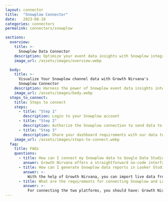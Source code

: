 ```yaml
---
layout: connector
title:  "Snowplow Connector"
date:   2023-08-10
categories: connectors
permalink: connectors/snowplow

sections:
  overview:
    title: >-
      Snowplow Data Connector
    description: Optimize your event data insights with Snowplow integration. Seamlessly merge event data from Snowplow with Looker Studio's analytical capabilities, unlocking insights that drive event tracking strategies, user behavior analysis, and operational excellence.
    image_url: /assets/images/overview.webp

  body:
    title: >-
      Visualize Your Snowplow channel data with Growth Nirvana's
      Snowplow Connector
    description: Harness the power of Snowplow event data insights integrated into Looker Studio for strategic event tracking decisions.
    image_url: /assets/images/body.webp
  steps_to_connect:
    title: Steps to connect
    steps:
      - title: "Step 1"
        description: Login to your Snowplow account
      - title: "Step 2"
        description: Authorize the Snowplow connection to send data to Growth Nirvana
      - title: "Step 3"
        description: Share your dashboard requirements with our data team. We will build the report for you.
    image_url: /assets/images/steps-to-connect.webp
  faq:
    title: FAQs
    questions:
      - title: How can I connect my Snowplow data to Google Data Studio/Looker Studio?
        answer: Growth Nirvana offers a straightforward no-code interface to connect to Snowplow data sources.
      - title: How can I generate Snowplow data reports in Looker Studio?
        answer: >-
          With the help of Growth Nirvana, you can import live data from Snowplow into Looker Studio. These data can be viewed in charts, tables, and dashboards to generate branded reports that can be shared instantly.
      - title: What are the requirements for connecting Snowplow and Looker Studio?
        answer: >-
          For connecting the two platforms, you should have: Growth Nirvana Account and Snowplow Ads Account
---
```

